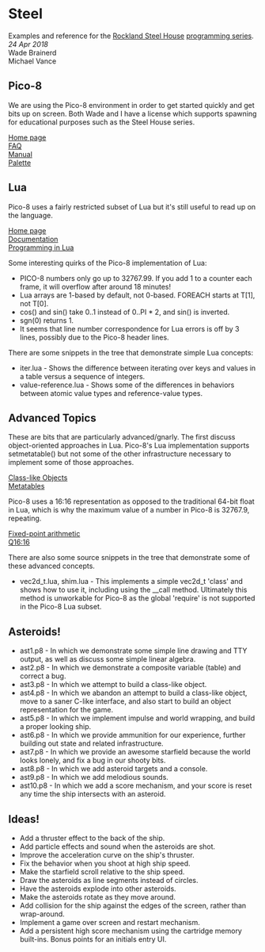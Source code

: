 Steel
======
Examples and reference for the [Rockland Steel House](http://www.rocklandsteelhouse.com) [programming series](https://github.com/michaelkvance/steel).  
_24 Apr 2018_  
Wade Brainerd  
Michael Vance  

## Pico-8

We are using the Pico-8 environment in order to get started quickly and get bits up on screen. Both Wade and I have a license which supports spawning for educational purposes such as the Steel House series.

[Home page ](https://www.lexaloffle.com/pico-8.php)  
[FAQ](https://www.lexaloffle.com/pico-8.php?page=faq)  
[Manual](https://www.lexaloffle.com/pico-8.php?page=manual)  
[Palette](https://www.romanzolotarev.com/pico-8-color-palette/)  

## Lua

Pico-8 uses a fairly restricted subset of Lua but it's still useful to read up on the language.

[Home page](https://www.lua.org/)  
[Documentation](https://www.lua.org/docs.html)  
[Programming in Lua](https://www.lua.org/pil/contents.html)  

Some interesting quirks of the Pico-8 implementation of Lua:

  * PICO-8 numbers only go up to 32767.99. If you add 1 to a counter each frame, it will overflow after around 18 minutes!
  * Lua arrays are 1-based by default, not 0-based. FOREACH starts at T[1], not T[0].
  * cos() and sin() take 0..1 instead of 0..PI * 2, and sin() is inverted.
  * sgn(0) returns 1.
  * It seems that line number correspondence for Lua errors is off by 3 lines, possibly due to the Pico-8 header lines.

There are some snippets in the tree that demonstrate simple Lua concepts:

  * iter.lua - Shows the difference between iterating over keys and values in a table versus a sequence of integers.
  * value-reference.lua - Shows some of the differences in behaviors between atomic value types and reference-value types.

## Advanced Topics

These are bits that are particularly advanced/gnarly. The first discuss object-oriented approaches in Lua. Pico-8's Lua implementation supports setmetatable() but not some of the other infrastructure necessary to implement some of those approaches.

[Class-like Objects](https://www.lexaloffle.com/bbs/?tid=2951)  
[Metatables](https://www.lexaloffle.com/bbs/?tid=3342)  

Pico-8 uses a 16:16 representation as opposed to the traditional 64-bit float in Lua, which is why the maximum value of a number in Pico-8 is 32767.9,  repeating.

[Fixed-point arithmetic](https://en.wikipedia.org/wiki/Fixed-point_arithmetic)  
[Q16:16](https://en.wikipedia.org/wiki/Q_\(number_format\))  

There are also some source snippets in the tree that demonstrate some of these advanced concepts.

  * vec2d_t.lua, shim.lua - This implements a simple vec2d_t 'class' and shows how to use it, including using the \_\_call method. Ultimately this method is unworkable for Pico-8 as the global 'require' is not supported in the Pico-8 Lua subset.

## Asteroids!

  * ast1.p8 - In which we demonstrate some simple line drawing and TTY output, as well as discuss some simple linear algebra.
  * ast2.p8 - In which we demonstrate a composite variable (table) and correct a bug.
  * ast3.p8 - In which we attempt to build a class-like object.
  * ast4.p8 - In which we abandon an attempt to build a class-like object, move to a saner C-like interface, and also start to build an object representation for the game.
  * ast5.p8 - In which we implement impulse and world wrapping, and build a proper looking ship.
  * ast6.p8 - In which we provide ammunition for our experience, further building out state and related infrastructure.
  * ast7.p8 - In which we provide an awesome starfield because the world looks lonely, and fix a bug in our shooty bits.
  * ast8.p8 - In which we add asteroid targets and a console.
  * ast9.p8 - In which we add melodious sounds.
  * ast10.p8 - In which we add a score mechanism, and your score is reset any time the ship intersects with an asteroid.

## Ideas!

  * Add a thruster effect to the back of the ship.
  * Add particle effects and sound when the asteroids are shot.
  * Improve the acceleration curve on the ship's thruster.
  * Fix the behavior when you shoot at high ship speed.
  * Make the starfield scroll relative to the ship speed.
  * Draw the asteroids as line segments instead of circles.
  * Have the asteroids explode into other asteroids.
  * Make the asteroids rotate as they move around.
  * Add collision for the ship against the edges of the screen, rather than wrap-around.
  * Implement a game over screen and restart mechanism.
  * Add a persistent high score mechanism using the cartridge memory built-ins. Bonus points for an initials entry UI.
